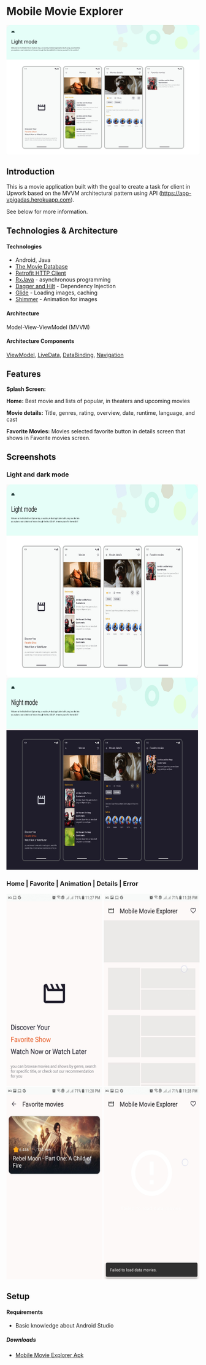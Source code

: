 # Mobile Movie Explorer
![HeaderImage](github_images/light_mode.jpg)

## Introduction
This is a movie  application built with the goal to create a task for client in Upwork  based on the MVVM architectural pattern using API (https://app-vpigadas.herokuapp.com).

See below for more information.

## Technologies & Architecture

#### Technologies
* Android, Java
* [The Movie Database](https://app-vpigadas.herokuapp.com)
* [Retrofit HTTP Client](https://square.github.io/retrofit/)
* [RxJava](https://github.com/ReactiveX/RxJava/) - asynchronous programming
* [Dagger and Hilt](https://github.com/google/dagger/) - Dependency Injection
* [Glide](https://github.com/bumptech/glide/) - Loading images, caching
* [Shimmer](https://github.com/facebookarchive/shimmer-android/) - Animation for images

#### Architecture
Model-View-ViewModel (MVVM)

#### Architecture Components
[ViewModel](https://developer.android.com/topic/libraries/architecture/viewmodel), [LiveData](https://developer.android.com/topic/libraries/architecture/livedata), [DataBinding](https://developer.android.com/topic/libraries/data-binding),
[Navigation](https://developer.android.com/guide/navigation/)

## Features
**Splash Screen:**

**Home:** Best movie and lists of popular, in theaters and upcoming movies

**Movie details:** Title, genres, rating, overview, date, runtime, language, and cast


**Favorite Movies:** Movies selected favorite button in details screen that shows in Favorite movies screen.


## Screenshots

### Light and dark mode

<p align = "left" >
  <img width="500" height="500" src="github_images/light_mode.jpg">
  <img width="500" height="500"  src="github_images/dark_mode.jpg">
</p>

### Home | Favorite | Animation | Details | Error

<p align = "left" >
<img width="250" height="500" src="github_images/splash.jpg">
  <img width="250" height="500" src="github_images/movie_animation.jpg">
  <img width="250" height="500" src="github_images/favorite.jpg">
  <img width="250" height="500" src="github_images/error.jpg">
</p>

## Setup

#### Requirements
* Basic knowledge about Android Studio

##### Downloads
* [Mobile Movie Explorer Apk](https://github.com/Case-Code/MobileMovieExplorer/actions/runs/7479743128/artifacts/1160486356)
